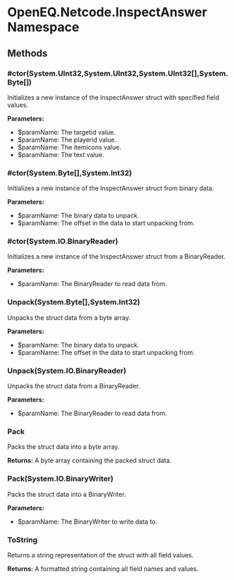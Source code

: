﻿# OpenEQ.Netcode.InspectAnswer Namespace

## Methods

### #ctor(System.UInt32,System.UInt32,System.UInt32[],System.Byte[])

Initializes a new instance of the InspectAnswer struct with specified field values.

**Parameters:**

- $paramName: The targetid value.
- $paramName: The playerid value.
- $paramName: The itemicons value.
- $paramName: The text value.

### #ctor(System.Byte[],System.Int32)

Initializes a new instance of the InspectAnswer struct from binary data.

**Parameters:**

- $paramName: The binary data to unpack.
- $paramName: The offset in the data to start unpacking from.

### #ctor(System.IO.BinaryReader)

Initializes a new instance of the InspectAnswer struct from a BinaryReader.

**Parameters:**

- $paramName: The BinaryReader to read data from.

### Unpack(System.Byte[],System.Int32)

Unpacks the struct data from a byte array.

**Parameters:**

- $paramName: The binary data to unpack.
- $paramName: The offset in the data to start unpacking from.

### Unpack(System.IO.BinaryReader)

Unpacks the struct data from a BinaryReader.

**Parameters:**

- $paramName: The BinaryReader to read data from.

### Pack

Packs the struct data into a byte array.

**Returns:** A byte array containing the packed struct data.

### Pack(System.IO.BinaryWriter)

Packs the struct data into a BinaryWriter.

**Parameters:**

- $paramName: The BinaryWriter to write data to.

### ToString

Returns a string representation of the struct with all field values.

**Returns:** A formatted string containing all field names and values.


